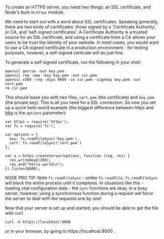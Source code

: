 
To create an HTTPS server, you need two things: an SSL certificate, and Node's built-in `https` module.

We need to start out with a word about SSL certificates.  Speaking generally, there are two kinds of certificates: those signed by a 'Certificate Authority', or CA, and 'self-signed certificates'.  A Certificate Authority is a trusted source for an SSL certificate, and using a certificate from a CA allows your users to be trust the identity of your website. In most cases, you would want to use a CA-signed certificate in a production environment - for testing purposes, however, a self-signed certicate will do just fine.

To generate a self-signed certificate, run the following in your shell:

    openssl genrsa -out key.pem
    openssl req -new -key key.pem -out csr.pem
    openssl x509 -req -days 9999 -in csr.pem -signkey key.pem -out cert.pem
    rm csr.pem

This should leave you with two files, `cert.pem` (the certificate) and `key.pem` (the private key). This is all you need for a SSL connection. So now you set up a quick hello world example (the biggest difference between https and [http](/how-do-i-create-a-http-server) is the `options` parameter):

    var https = require('https');
    var fs = require('fs');

    var options = {
      key: fs.readFileSync('key.pem'),
      cert: fs.readFileSync('cert.pem')
    };

    var a = https.createServer(options, function (req, res) {
      res.writeHead(200);
      res.end("hello world\n");
    }).listen(8000);

NODE PRO TIP: Note `fs.readFileSync` - unlike `fs.readFile`, `fs.readFileSync` will block the entire process until it completes.  In situations like this - loading vital configuration data - the `sync` functions are okay.  In a busy server, however, using a synchronous function during a request will force the server to deal with the requests one by one!

Now that your server is set up and started, you should be able to get the file with curl:

    curl -k https://localhost:8000

or in your browser, by going to https://localhost:8000 . 
